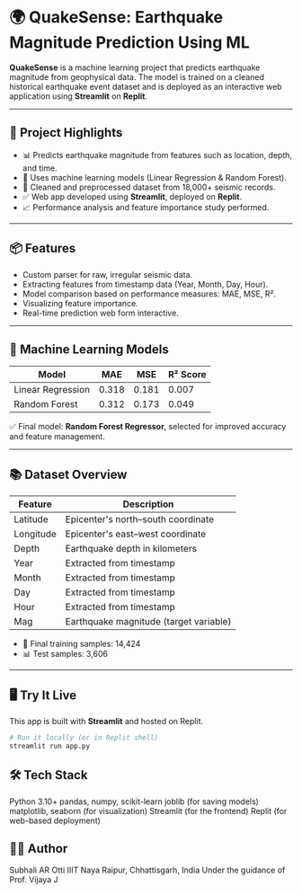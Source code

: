 # 🌍 QuakeSense: Earthquake Magnitude Prediction Using ML

**QuakeSense** is a machine learning project that predicts earthquake magnitude from geophysical data. The model is trained on a cleaned historical earthquake event dataset and is deployed as an interactive web application using **Streamlit** on **Replit**.

---

## 🚀 Project Highlights

- 📊 Predicts earthquake magnitude from features such as location, depth, and time.
- 🧠 Uses machine learning models (Linear Regression & Random Forest).
- 📁 Cleaned and preprocessed dataset from 18,000+ seismic records.
- ✅ Web app developed using **Streamlit**, deployed on **Replit**.
- 📈 Performance analysis and feature importance study performed.

---



## 📦 Features

- Custom parser for raw, irregular seismic data.
- Extracting features from timestamp data (Year, Month, Day, Hour).
- Model comparison based on performance measures: MAE, MSE, R².
- Visualizing feature importance.
- Real-time prediction web form interactive.

---

## 🧠 Machine Learning Models

| Model              | MAE    | MSE    | R² Score |
|-------------------|--------|--------|----------|
| Linear Regression | 0.318  | 0.181  | 0.007    |
| Random Forest     | 0.312  | 0.173  | 0.049    |

✅ Final model: **Random Forest Regressor**, selected for improved accuracy and feature management.

---

## 📚 Dataset Overview

| Feature   | Description                                     |
|-----------|-------------------------------------------------|
| Latitude  | Epicenter's north–south coordinate              |
| Longitude | Epicenter's east–west coordinate                |
| Depth     | Earthquake depth in kilometers                  |
| Year      | Extracted from timestamp                        |
| Month     | Extracted from timestamp                        |
| Day       | Extracted from timestamp                        |
| Hour      | Extracted from timestamp                        |
| Mag       | Earthquake magnitude (target variable)          |

- 💾 Final training samples: 14,424
- 📊 Test samples: 3,606

---

## 🖥️ Try It Live

This app is built with **Streamlit** and hosted on Replit.

```bash
# Run it locally (or in Replit shell)
streamlit run app.py
```

## 🛠 Tech Stack

Python 3.10+
pandas, numpy, scikit-learn
joblib (for saving models)
matplotlib, seaborn (for visualization)
Streamlit (for the frontend)
Replit (for web-based deployment)


## 🙋‍♀️ Author
Subhali AR Otti
IIIT Naya Raipur, Chhattisgarh, India
Under the guidance of Prof. Vijaya J


